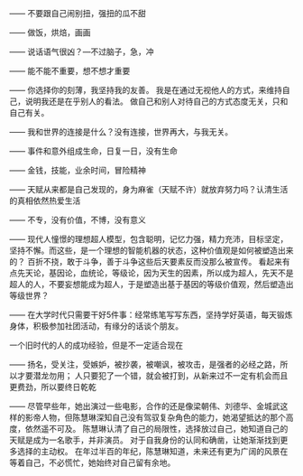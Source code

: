 ——
不要跟自己闹别扭，强扭的瓜不甜

——
做饭，烘焙，画画

——
说话语气很凶？—不过脑子，急，冲

——
能不能不重要，想不想才重要

——
你选择你的刻薄，我坚持我的友善。
我是在通过无视他人的方式，来维持自己，说明我还是在乎别人的看法。
做自己和别人对待自己的方式态度无关，只和自己有关。

——
我和世界的连接是什么？没有连接，世界再大，与我无关。

——
事件和意外组成生命，日复一日，没有生命

——
金钱，技能，业余时间，冒险精神

——
天赋从来都是自己发现的，身为麻雀（天赋不许）就放弃努力吗？认清生活的真相依然热爱生活

——
不专，没有价值，不博，没有意义

——
现代人憧憬的理想超人模型，包含聪明，记忆力强，精力充沛，目标坚定，坚持不懈。而这些，是一个理想的智能机器的状态，这种价值观是如何被塑造出来的？
百折不挠，敢于斗争，善于斗争这些后天要素反而没那么被宣传。
看起来有点先天论，基因论，血统论，等级论，因为天生的因素，所以成为超人，先天不是超人的人，不要妄想能成为超人，于是塑造出基于基因的等级价值观，然后塑造出等级世界？

——
在大学时代只需要干好5件事：经常练笔写写东西，坚持学好英语，每天锻炼身体，积极参加社团活动，有缘分的话谈个朋友。

一个旧时代的人的成功经验，但是不一定适合现在

——
扬名，受关注，受嫉妒，被抄袭，被嘲讽，被攻击，是强者的必经之路，所以才要潜龙勿用；
人只要犯了一个错，就会被打到，从新来过不一定有机会而且更费劲，所以要终日乾乾

——
尽管早些年，她出演过一些电影，合作的还是像梁朝伟、刘德华、金城武这样的影帝人物，但陈慧琳深知自己没有驾驭复杂角色的能力，她渴望抵达的那个高度，依然遥不可及。
陈慧琳认清了自己的局限性，选择放过自己，她知道自己的天赋是成为一名歌手，并非演员。
对于自我身份的认同和确凿，让她渐渐找到更多选择的主动权。
在年过半百的年纪，陈慧琳知道，未来还有更为广阔的风景在等着自己，不必慌忙，她始终对自己留有余地。
